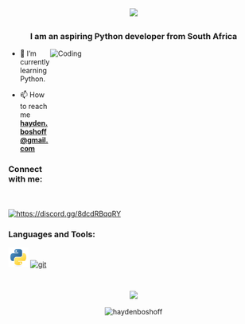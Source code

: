 <h1 align="center">
  <a href="#">
    <img src="https://readme-typing-svg.herokuapp.com/?lines=Hey,+There!+👋;Hayden+here...;Happy+to+see+you!&center=true&size=30">
  </a>
</h1>


<h3 align="center">I am an aspiring Python developer from South Africa</h3>
<img align="right" alt="Coding" width="420" height=320 src="https://c.tenor.com/BqbIhT4Mb7cAAAAd/programmer-rounded-edges.gif">

- 🌱 I’m currently learning Python.

- 📫 How to reach me **hayden.boshoff@gmail.com**



<h3 align="left">Connect with me:</h3>

<p align="left">
  <a href="https://discord.gg/https://discord.gg/cn5Ern4y4C" target="blank">
    <img align="center" src="https://raw.githubusercontent.com/rahuldkjain/github-profile-readme-generator/master/src/images/icons/Social/discord.svg" alt="https://discord.gg/8dcdRBqqRY" height="30" width="40" /></a>
</p>

<h3 align="left">Languages and Tools:</h3>

<p align="left"> 
  <a href="https://www.python.org" target="_blank" rel="noreferrer"> <img src="https://raw.githubusercontent.com/devicons/devicon/master/icons/python/python-original.svg" alt="python" width="40" height="40"/></a> 
  <a href="https://git-scm.com/" target="_blank" rel="noreferrer"> <img src="https://www.vectorlogo.zone/logos/git-scm/git-scm-icon.svg" alt="git" width="40" height="40"/> </a> 
</p>

<br><p align='center'>
    <img width="450px" src="https://github-readme-stats.vercel.app/api?username=HaydenBoshoff&count_private=true&theme=blue"/>
</p>

<p align="center"> <img src="https://komarev.com/ghpvc/?username=haydenboshoff&label=Profile%20views&color=3498DB&style=flat" alt="haydenboshoff" /> </p>

